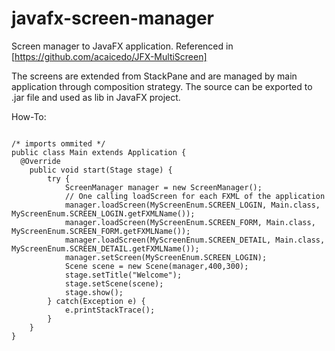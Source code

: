 # javafx-screen-manager
Screen manager to JavaFX application. Referenced in [https://github.com/acaicedo/JFX-MultiScreen]

The screens are extended from StackPane and are managed by main application through composition strategy.
The source can be exported to .jar file and used as lib in JavaFX project.

How-To:
<p>
<pre><code>
/* imports ommited */
public class Main extends Application {
  @Override
	public void start(Stage stage) {
		try {
			ScreenManager manager = new ScreenManager();
			// One calling loadScreen for each FXML of the application
			manager.loadScreen(MyScreenEnum.SCREEN_LOGIN, Main.class, MyScreenEnum.SCREEN_LOGIN.getFXMLName());
			manager.loadScreen(MyScreenEnum.SCREEN_FORM, Main.class, MyScreenEnum.SCREEN_FORM.getFXMLName());
			manager.loadScreen(MyScreenEnum.SCREEN_DETAIL, Main.class, MyScreenEnum.SCREEN_DETAIL.getFXMLName());
			manager.setScreen(MyScreenEnum.SCREEN_LOGIN);
			Scene scene = new Scene(manager,400,300);
			stage.setTitle("Welcome");
			stage.setScene(scene);
			stage.show();
		} catch(Exception e) {
			e.printStackTrace();
		}
	}
}
</pre></code>
</p>
